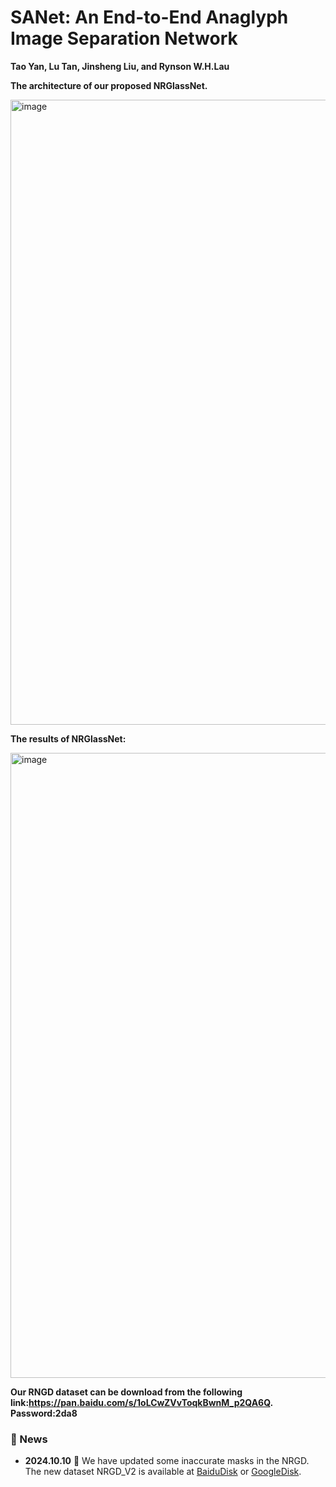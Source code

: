 # SANet: An End-to-End Anaglyph Image Separation Network
**Tao Yan, Lu Tan, Jinsheng Liu, and Rynson W.H.Lau** <br />


**The architecture of our proposed NRGlassNet.**

<img width="1000" alt="image" src="./imgs/network.png">

**The results of NRGlassNet:**

<img width="1000" alt="image" src="./imgs/res.png">

**Our RNGD dataset can be download from the following
link:https://pan.baidu.com/s/1oLCwZVvToqkBwnM_p2QA6Q.** 
**Password:2da8**

### 📢 News
- **2024.10.10** 🚀 We have updated some inaccurate masks in the NRGD. The new dataset NRGD_V2 is available at [BaiduDisk](https://pan.baidu.com/s/1lbEqcSrBujTBzGXdhSr4HQ?pwd=1234) or [GoogleDisk](https://drive.google.com/file/d/1ODXbLr_gfjiFWWU6BLLUpnhZQjzYuuvZ/view?usp=sharing).

